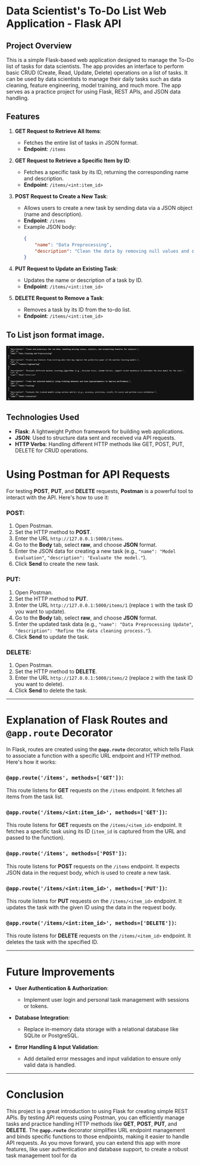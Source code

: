 # Data Scientist's To-Do List Web Application - Flask API

## Project Overview

This is a simple Flask-based web application designed to manage the To-Do list of tasks for data scientists. The app provides an interface to perform basic CRUD (Create, Read, Update, Delete) operations on a list of tasks. It can be used by data scientists to manage their daily tasks such as data cleaning, feature engineering, model training, and much more. The app serves as a practice project for using Flask, REST APIs, and JSON data handling.

## Features

1. **GET Request to Retrieve All Items**:
   - Fetches the entire list of tasks in JSON format.
   - **Endpoint**: `/items`

2. **GET Request to Retrieve a Specific Item by ID**:
   - Fetches a specific task by its ID, returning the corresponding name and description.
   - **Endpoint**: `/items/<int:item_id>`

3. **POST Request to Create a New Task**:
   - Allows users to create a new task by sending data via a JSON object (name and description).
   - **Endpoint**: `/items`
   - Example JSON body:
     ```json
     {
         "name": "Data Preprocessing",
         "description": "Clean the data by removing null values and outliers"
     }
     ```

4. **PUT Request to Update an Existing Task**:
   - Updates the name or description of a task by ID.
   - **Endpoint**: `/items/<int:item_id>`

5. **DELETE Request to Remove a Task**:
   - Removes a task by its ID from the to-do list.
   - **Endpoint**: `/items/<int:item_id>`


## To List json format image.
 ![Alt text](/image.png)


## Technologies Used

- **Flask**: A lightweight Python framework for building web applications.
- **JSON**: Used to structure data sent and received via API requests.
- **HTTP Verbs**: Handling different HTTP methods like GET, POST, PUT, DELETE for CRUD operations.

# Using Postman for API Requests

For testing **POST**, **PUT**, and **DELETE** requests, **Postman** is a powerful tool to interact with the API. Here's how to use it:

### **POST:**

1. Open Postman.
2. Set the HTTP method to **POST**.
3. Enter the URL `http://127.0.0.1:5000/items`.
4. Go to the **Body** tab, select **raw**, and choose **JSON** format.
5. Enter the JSON data for creating a new task (e.g., `"name": "Model Evaluation"`, `"description": "Evaluate the model."`).
6. Click **Send** to create the new task.

### **PUT:**

1. Open Postman.
2. Set the HTTP method to **PUT**.
3. Enter the URL `http://127.0.0.1:5000/items/1` (replace `1` with the task ID you want to update).
4. Go to the **Body** tab, select **raw**, and choose **JSON** format.
5. Enter the updated task data (e.g., `"name": "Data Preprocessing Update"`, `"description": "Refine the data cleaning process."`).
6. Click **Send** to update the task.

### **DELETE:**

1. Open Postman.
2. Set the HTTP method to **DELETE**.
3. Enter the URL `http://127.0.0.1:5000/items/2` (replace `2` with the task ID you want to delete).
4. Click **Send** to delete the task.

---

# Explanation of Flask Routes and `@app.route` Decorator

In Flask, routes are created using the **`@app.route`** decorator, which tells Flask to associate a function with a specific URL endpoint and HTTP method. Here's how it works:

### **`@app.route('/items', methods=['GET'])`:**

This route listens for **GET** requests on the `/items` endpoint. It fetches all items from the task list.

### **`@app.route('/items/<int:item_id>', methods=['GET'])`:**

This route listens for **GET** requests on the `/items/<item_id>` endpoint. It fetches a specific task using its ID (`item_id` is captured from the URL and passed to the function).

### **`@app.route('/items', methods=['POST'])`:**

This route listens for **POST** requests on the `/items` endpoint. It expects JSON data in the request body, which is used to create a new task.

### **`@app.route('/items/<int:item_id>', methods=['PUT'])`:**

This route listens for **PUT** requests on the `/items/<item_id>` endpoint. It updates the task with the given ID using the data in the request body.

### **`@app.route('/items/<int:item_id>', methods=['DELETE'])`:**

This route listens for **DELETE** requests on the `/items/<item_id>` endpoint. It deletes the task with the specified ID.

---

# Future Improvements

- **User Authentication & Authorization**:
  - Implement user login and personal task management with sessions or tokens.

- **Database Integration**:
  - Replace in-memory data storage with a relational database like SQLite or PostgreSQL.

- **Error Handling & Input Validation**:
  - Add detailed error messages and input validation to ensure only valid data is handled.

---

# Conclusion

This project is a great introduction to using Flask for creating simple REST APIs. By testing API requests using Postman, you can efficiently manage tasks and practice handling HTTP methods like **GET**, **POST**, **PUT**, and **DELETE**. The **`@app.route`** decorator simplifies URL endpoint management and binds specific functions to those endpoints, making it easier to handle API requests. As you move forward, you can extend this app with more features, like user authentication and database support, to create a robust task management tool for da

